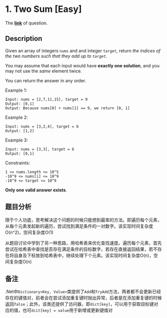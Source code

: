 # 1. Two Sum [Easy]

The [**link**](https://leetcode.com/problems/two-sum/) of question.

## Description

Given an array of integers `nums` and and integer `target`, return *the indices of the two numbers such that they add up to `target`*.

You may assume that each input would have **exactly one solution**, and you may not use the *same* element twice.

You can return the answer in any order.

Example 1:
```
Input: nums = [2,7,11,15], target = 9
Output: [0,1]
Output: Because nums[0] + nums[1] == 9, we return [0, 1]
```

Example 2:
```
Input: nums = [3,2,4], target = 6
Output: [1,2]
```

Example 3:
```
Input: nums = [3,3], target = 6
Output: [0,1]
```

Constraints:
```
1 <= nums.length <= 10^5
-10^9 <= nums[i] <= 10^9
-10^9 <= target <= 10^9
```
**Only one valid answer exists**.

## 题目分析

限于个人功底，思考解决这个问题的时候只能想到最笨的方法。即遍历每个元素，从每个元素发起新的遍历，尝试找到满足条件的一对数字。该实现时间复杂度O(n^2)，空间复杂度O(1)

从题目讨论中学到了另一种思路，用哈希表来优化查找速度。遍历每个元素，首先尝试在哈希表中查找是否存在满足条件的目标数字，若存在直接返回结果，若不存在将自身及下标放到哈希表中，继续处理下个元素。该实现时间复杂度O(n)，空间复杂度O(n)

## 备注

.Net中`Dictionary<Key, Value>`类提供了`Add`和`TryAdd`方法，两者都不会更新已经存在的键值对，前者会在尝试添加重复键时抛出异常，后者是在添加重复键的时候返回`false`；此外，该类还提供了访问器，即`dict[key]`，可以用于获取目标键对应的值，也可`dcit[key] = value`用于新增或更新键值对
